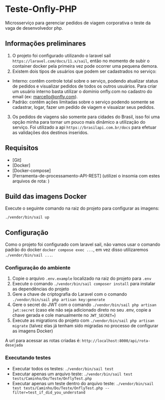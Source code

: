 # Teste-Onfly-PHP

Microsserviço para gerenciar pedidos de viagem corporativa o teste da vaga de desenvolvedor php.

## Informações preliminares

1) O projeto foi configurado utilizando o laravel sail `https://laravel.com/docs/11.x/sail`, então no momento de subir o container docker pela primeira vez pode ocorrer uma pequena demora.
2) Existem dois tipos de usuários que podem ser cadastrados no serviço:
- Interno: contêm controle total sobre o serviço, podendo atualizar status de pedidos e visualizar pedidos de todos os outros usuários. Para criar um usuário interno basta utilizar o dominio onfly.com no cadastro do email (ex: marcello@onfly.com). 
- Padrão: contêm ações limitadas sobre o serviço podendo somente se cadastrar, logar, fazer um pedido de viagem e visuaizar seus pedidos.
3) Os pedidos de viagens são somente para cidades do Brasil, isso foi uma opção minha para tornar um pouco mais dinâmico a utilização do serviço. Foi utilizado a api `https://brasilapi.com.br/docs` para efetuar as validações dos destinos inseridos.

## Requisitos

- [Git]
- [Docker]
- [Docker-compose]
- [Ferramenta-de-processamento-API-REST] (utilizei o insomia com estes arquivos de rota: )

## Build das imagens Docker

Execute o seguinte comando na raiz do projeto para configurar as imagens:

`./vendor/bin/sail up`

## Configuração

Como o projeto foi configurado com laravel sail, não vamos usar o comando padrão do docker `docker compose exec ...`, em vez disso utilizaremos `./vendor/bin/sail ...`.

### Configuração do ambiente

1) Copie o arquivo `.env.example` localizado na raiz do projeto para `.env`
2) Execute o comando `./vendor/bin/sail composer install` para instalar as dependências do projeto
3) Gere a chave de criptografia do Laravel com o comando `./vendor/bin/sail php artisan key:generate`
4) Gere o secret do JWT com o comando `./vendor/bin/sail php artisan jwt:secret` (caso ele não seja adicionado direto no seu .env, copie a chave gerada e cole manualmente no `JWT_SECRET=`)
5) Execute as migrations do projeto com `./vendor/bin/sail php artisan migrate` (talvez elas já tenham sido migradas no processo de configurar as imagens Docker)

A url para acessar as rotas criadas é: `http://localhost:8000/api/rota-desejada`

### Executando testes

- Executar todos os testes: `./vendor/bin/sail test`
- Executar apenas um arquivo teste: `./vendor/bin/sail test tests/Caminho/Do/Teste/OnflyTest.php`
- Executar apenas um teste dentro do arquivo teste: `./vendor/bin/sail test tests/Caminho/Do/Teste/OnflyTest.php --filter=test_if_did_you_understand`
